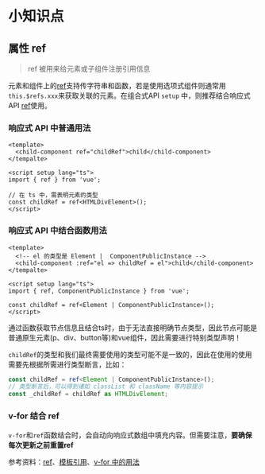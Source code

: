 # 小知识点

## 属性 ref

> ref 被用来给元素或子组件注册引用信息

元素和组件上的[ref](https://v3.cn.vuejs.org/api/special-attributes.html#ref)支持传字符串和函数，若是使用选项式组件则通常用`this.$refs.xxx`来获取关联的元素。在组合式API `setup` 中，则推荐结合响应式API [ref](https://v3.cn.vuejs.org/api/refs-api.html#ref)使用。

### 响应式 API 中普通用法

```vue
<template>
  <child-component ref="childRef">child</child-component>
</tempalte>

<script setup lang="ts">
import { ref } from 'vue';

// 在 ts 中，需表明元素的类型
const childRef = ref<HTMLDivElement>();
</script>
```

### 响应式 API 中结合函数用法

```vue
<template>
  <!-- el 的类型是 Element |  ComponentPublicInstance -->
  <child-component :ref="el => childRef = el">child</child-component>
</tempalte>

<script setup lang="ts">
import { ref, ComponentPublicInstance } from 'vue';

const childRef = ref<Element | ComponentPublicInstance>();
</script>
```

通过函数获取节点信息且结合ts时，由于无法直接明确节点类型，因此节点可能是普通原生元素(p、div、button等)和vue组件，因此需要进行特别类型声明！

`childRef`的类型和我们最终需要使用的类型可能不是一致的，因此在使用的使用需要先根据所需进行类型断言，比如：

```ts
const childRef = ref<Element | ComponentPublicInstance>();
// 类型断言后，可以得到诸如 classList 和 className 等内容提示
const _childRef = childRef as HTMLDivElement;
```

### v-for 结合 ref

`v-for`和`ref`函数结合时，会自动向响应式数组中填充内容。但需要注意，**要确保每次更新之前重置ref**

参考资料：[ref](https://v3.cn.vuejs.org/api/special-attributes.html#ref)、[模板引用](https://v3.cn.vuejs.org/guide/component-template-refs.html#%E6%A8%A1%E6%9D%BF%E5%BC%95%E7%94%A8)、[v-for 中的用法](https://v3.cn.vuejs.org/guide/composition-api-template-refs.html#v-for-%E4%B8%AD%E7%9A%84%E7%94%A8%E6%B3%95)
